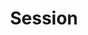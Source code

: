 ---
codehost: https://github.com/oxen-io
guide: https://getsession.org/assets/downloads/Session-Brandmarks.zip
instagram: https://instagram.com/getsession
logohandle: getsession
sort: session
title: Session
twitter: https://x.com/session_app
website: https://getsession.org/
youtube: https://youtube.com/@sessionmessenger
---